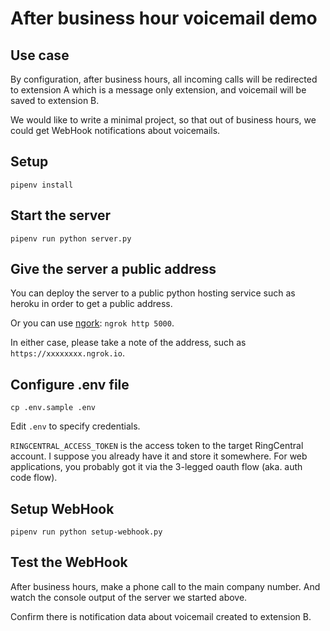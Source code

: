 # After business hour voicemail demo


## Use case

By configuration, after business hours, all incoming calls will be redirected to extension A which is a message only extension, and voicemail will be saved to extension B.

We would like to write a minimal project, so that out of business hours, we could get WebHook notifications about voicemails.


## Setup

```
pipenv install
```


## Start the server

```
pipenv run python server.py
```


## Give the server a public address

You can deploy the server to a public python hosting service such as heroku in order to get a public address.

Or you can use [ngork](https://ngrok.com/): `ngrok http 5000`.

In either case, please take a note of the address, such as `https://xxxxxxxx.ngrok.io`.


## Configure .env file

```
cp .env.sample .env
```

Edit `.env` to specify credentials.

`RINGCENTRAL_ACCESS_TOKEN` is the access token to the target RingCentral account. I suppose you already have it and store it somewhere.
For web applications, you probably got it via the 3-legged oauth flow (aka. auth code flow).


## Setup WebHook

```
pipenv run python setup-webhook.py
```

## Test the WebHook

After business hours, make a phone call to the main company number. And watch the console output of the server we started above.

Confirm there is notification data about voicemail created to extension B.
